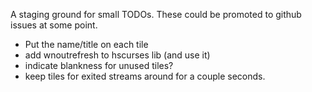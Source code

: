 
A staging ground for small TODOs.  These could be promoted to github
issues at some point.

 * Put the name/title on each tile
 * add wnoutrefresh to hscurses lib (and use it)
 * indicate blankness for unused tiles?
 * keep tiles for exited streams around for a couple seconds.
 
 
